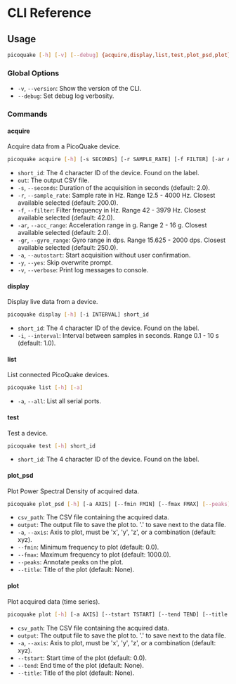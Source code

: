 # CLI Reference

## Usage

```bash
picoquake [-h] [-v] [--debug] {acquire,display,list,test,plot_psd,plot} ...
```

### Global Options

- `-v`, `--version`: Show the version of the CLI.
- `--debug`: Set debug log verbosity.

### Commands

#### acquire

Acquire data from a PicoQuake device.

```bash
picoquake acquire [-h] [-s SECONDS] [-r SAMPLE_RATE] [-f FILTER] [-ar ACC_RANGE] [-gr GYRO_RANGE] [-a] [-y] [-v] short_id out
```

- `short_id`: The 4 character ID of the device. Found on the label.
- `out`: The output CSV file.
- `-s`, `--seconds`: Duration of the acquisition in seconds (default: 2.0).
- `-r`, `--sample_rate`: Sample rate in Hz. Range 12.5 - 4000 Hz. Closest available selected (default: 200.0).
- `-f`, `--filter`: Filter frequency in Hz. Range 42 - 3979 Hz. Closest available selected (default: 42.0).
- `-ar`, `--acc_range`: Acceleration range in g. Range 2 - 16 g. Closest available selected (default: 2.0).
- `-gr`, `--gyro_range`: Gyro range in dps. Range 15.625 - 2000 dps. Closest available selected (default: 250.0).
- `-a`, `--autostart`: Start acquisition without user confirmation.
- `-y`, `--yes`: Skip overwrite prompt.
- `-v`, `--verbose`: Print log messages to console.

#### display

Display live data from a device.

```bash
picoquake display [-h] [-i INTERVAL] short_id
```

- `short_id`: The 4 character ID of the device. Found on the label.
- `-i`, `--interval`: Interval between samples in seconds. Range 0.1 - 10 s (default: 1.0).

#### list

List connected PicoQuake devices.

```bash
picoquake list [-h] [-a]
```

- `-a`, `--all`: List all serial ports.

#### test

Test a device.

```bash
picoquake test [-h] short_id
```

- `short_id`: The 4 character ID of the device. Found on the label.

#### plot_psd

Plot Power Spectral Density of acquired data.

```bash
picoquake plot_psd [-h] [-a AXIS] [--fmin FMIN] [--fmax FMAX] [--peaks] [--title TITLE] csv_path output
```

- `csv_path`: The CSV file containing the acquired data.
- `output`: The output file to save the plot to. '.' to save next to the data file.
- `-a`, `--axis`: Axis to plot, must be 'x', 'y', 'z', or a combination (default: xyz).
- `--fmin`: Minimum frequency to plot (default: 0.0).
- `--fmax`: Maximum frequency to plot (default: 1000.0).
- `--peaks`: Annotate peaks on the plot.
- `--title`: Title of the plot (default: None).

#### plot

Plot acquired data (time series).

```bash
picoquake plot [-h] [-a AXIS] [--tstart TSTART] [--tend TEND] [--title TITLE] csv_path output
```

- `csv_path`: The CSV file containing the acquired data.
- `output`: The output file to save the plot to. '.' to save next to the data file.
- `-a`, `--axis`: Axis to plot, must be 'x', 'y', 'z', or a combination (default: xyz).
- `--tstart`: Start time of the plot (default: 0.0).
- `--tend`: End time of the plot (default: None).
- `--title`: Title of the plot (default: None).
